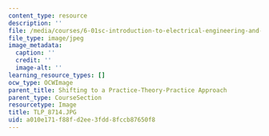 ```yaml
---
content_type: resource
description: ''
file: /media/courses/6-01sc-introduction-to-electrical-engineering-and-computer-science-i-spring-2011/a010e171f88fd2ee3fdd8fccb87650f8_TLP_8714.JPG
file_type: image/jpeg
image_metadata:
  caption: ''
  credit: ''
  image-alt: ''
learning_resource_types: []
ocw_type: OCWImage
parent_title: Shifting to a Practice-Theory-Practice Approach
parent_type: CourseSection
resourcetype: Image
title: TLP_8714.JPG
uid: a010e171-f88f-d2ee-3fdd-8fccb87650f8
---
```

